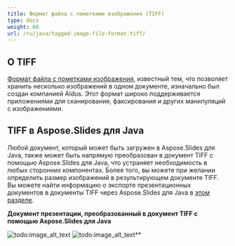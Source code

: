 ```yaml
---
title: Формат файла с пометками изображения (TIFF)
type: docs
weight: 60
url: /ru/java/tagged-image-file-format-tiff/
---
```


## **О TIFF**

[Формат файла с пометками изображения](https://ru.wikipedia.org/wiki/TIFF), известный тем, что позволяет хранить несколько изображений в одном документе, изначально был создан компанией Aldus. Этот формат широко поддерживается приложениями для сканирования, факсирования и других манипуляций с изображениями.

## **TIFF в Aspose.Slides для Java**

Любой документ, который может быть загружен в Aspose.Slides для Java, также может быть напрямую преобразован в документ TIFF с помощью Aspose.Slides для Java, что устраняет необходимость в любых сторонних компонентах. Более того, вы можете при желании определить размер изображений в результирующем документе TIFF. Вы можете найти информацию о экспорте презентационных документов в документы TIFF через Aspose.Slides для Java в [этом разделе](/slides/ru/java/converting-a-presentation/).

**Документ презентации, преобразованный в документ TIFF с помощью Aspose.Slides для Java** 

![todo:image_alt_text](tagged-image-file-format-tiff_1.png) ![todo:image_alt_text](tagged-image-file-format-tiff_2.png)**
